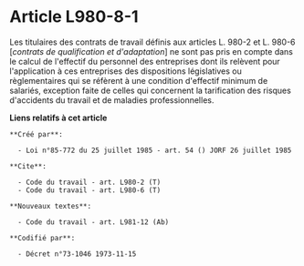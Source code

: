 # Article L980-8-1

Les titulaires des contrats de travail définis aux articles L. 980-2 et L. 980-6 [*contrats de qualification et
d'adaptation*] ne sont pas pris en compte dans le calcul de l'effectif du personnel des entreprises dont ils relèvent pour
l'application à ces entreprises des dispositions législatives ou règlementaires qui se réfèrent à une condition d'effectif
minimum de salariés, exception faite de celles qui concernent la tarification des risques d'accidents du travail et de
maladies professionnelles.

**Liens relatifs à cet article**

	**Créé par**:

	  - Loi n°85-772 du 25 juillet 1985 - art. 54 () JORF 26 juillet 1985

	**Cite**:

	  - Code du travail - art. L980-2 (T)
	  - Code du travail - art. L980-6 (T)

	**Nouveaux textes**:

	  - Code du travail - art. L981-12 (Ab)

	**Codifié par**:

	  - Décret n°73-1046 1973-11-15
